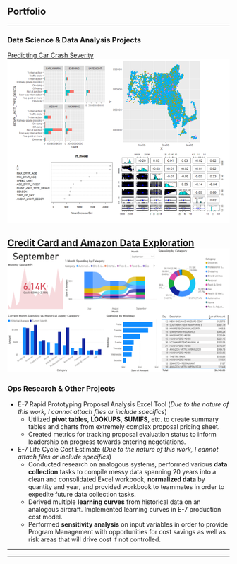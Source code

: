 ## Portfolio

---

### Data Science & Data Analysis Projects 

[Predicting Car Crash Severity](/sample_page)
<img src="images/crashes_thumbnail.png?raw=true"/>

[Credit Card and Amazon Data Exploration](/amazon_data)
<img src="images/CCmonthly_dash.png?raw=true"/>
---

### Ops Research & Other Projects

- E-7 Rapid Prototyping Proposal Analysis Excel Tool (*Due to the nature of this work, I cannot attach files or include specifics*)
  - Utilized **pivot tables**, **LOOKUPS**, **SUMIFS**, etc. to create summary tables and charts from extremely complex proposal pricing sheet.
  - Created metrics for tracking proposal evaluation status to inform leadership on progress towards entering negotiations.
- E-7 Life Cycle Cost Estimate (*Due to the nature of this work, I cannot attach files or include specifics*)
  - Conducted research on analogous systems, performed various **data collection** tasks to compile messy data spanning 20 years into a clean and consolidated Excel workbook, **normalized data** by quantity and year, and provided workbook to teammates in order to expedite future data collection tasks.
  - Derived multiple **learning curves** from historical data on an analogous aircraft.  Implemented learning curves in E-7 production cost model.
  - Performed **sensitivity analysis** on input variables in order to provide Program Management with opportunities for cost savings as well as risk areas that will drive cost if not controlled.

---




---

